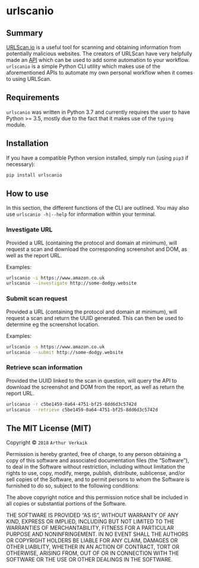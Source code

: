 # urlscanio
## Summary
[URLScan.io][urlscan-homepage] is a useful tool for scanning and obtaining information from potentially malicious websites. The creators of URLScan have very helpfully made an [API][urlscan-api] which can be used to add some automation to your workflow. `urlscanio` is a simple Python CLI utility which makes use of the aforementioned APIs to automate my own personal workflow when it comes to using URLScan.

## Requirements
`urlscanio` was written in Python 3.7 and currently requires the user to have Python >= 3.5, mostly due to the fact that it makes use of the `typing` module.


## Installation
If you have a compatible Python version installed, simply run (using `pip3` if necessary):

```bash
pip install urlscanio
```

## How to use
In this section, the different functions of the CLI are outlined. You may also use `urlscanio -h|--help` for information within your terminal.

### Investigate URL
Provided a URL (containing the protocol and domain at minimum), will request a scan and download the corresponding screenshot and DOM, as well as the report URL.

Examples:

```bash
urlscanio -i https://www.amazon.co.uk
urlscanio --investigate http://some-dodgy.website
```

### Submit scan request
Provided a URL (containing the protocol and domain at minimum), will request a scan and return the UUID generated. This can then be used to determine eg the screenshot location.

Examples:

```bash
urlscanio -s https://www.amazon.co.uk
urlscanio --submit http://some-dodgy.website
```

### Retrieve scan information
Provided the UUID linked to the scan in question, will query the API to download the screenshot and DOM from the report, as well as return the report URL.

```bash
urlscanio -r c5be1459-0a64-4751-bf25-8dd6d3c5742d
urlscanio --retrieve c5be1459-0a64-4751-bf25-8dd6d3c5742d
```

## The MIT License (MIT)

Copyright © `2018` `Arthur Verkaik`

Permission is hereby granted, free of charge, to any person
obtaining a copy of this software and associated documentation
files (the “Software”), to deal in the Software without
restriction, including without limitation the rights to use,
copy, modify, merge, publish, distribute, sublicense, and/or sell
copies of the Software, and to permit persons to whom the
Software is furnished to do so, subject to the following
conditions:

The above copyright notice and this permission notice shall be
included in all copies or substantial portions of the Software.

THE SOFTWARE IS PROVIDED “AS IS”, WITHOUT WARRANTY OF ANY KIND,
EXPRESS OR IMPLIED, INCLUDING BUT NOT LIMITED TO THE WARRANTIES
OF MERCHANTABILITY, FITNESS FOR A PARTICULAR PURPOSE AND
NONINFRINGEMENT. IN NO EVENT SHALL THE AUTHORS OR COPYRIGHT
HOLDERS BE LIABLE FOR ANY CLAIM, DAMAGES OR OTHER LIABILITY,
WHETHER IN AN ACTION OF CONTRACT, TORT OR OTHERWISE, ARISING
FROM, OUT OF OR IN CONNECTION WITH THE SOFTWARE OR THE USE OR
OTHER DEALINGS IN THE SOFTWARE.


[urlscan-homepage]: https://urlscan.io
[urlscan-api]: https://urlscan.io/about-api/